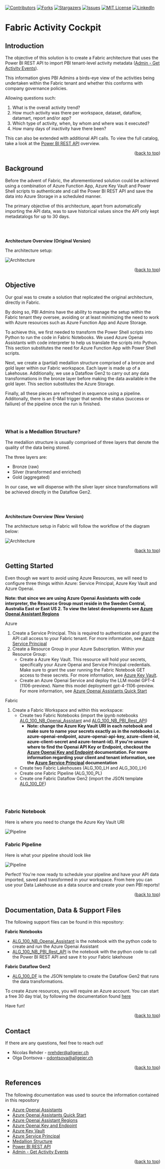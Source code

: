 <a name="readme-top"></a>

<!-- PROJECT SHIELDS -->
<!--
*** I'm using markdown "reference style" links for readability.
*** Reference links are enclosed in brackets [ ] instead of parentheses ( ).
*** See the bottom of this document for the declaration of the reference variables
*** for contributors-url, forks-url, etc. This is an optional, concise syntax you may use.
*** https://www.markdownguide.org/basic-syntax/#reference-style-links
-->
[![Contributors][contributors-shield]][contributors-url]
[![Forks][forks-shield]][forks-url]
[![Stargazers][stars-shield]][stars-url]
[![Issues][issues-shield]][issues-url]
[![MIT License][license-shield]][license-url]
[![LinkedIn][linkedin-shield]][linkedin-url]



<!-- ABOUT THE PROJECT -->
# Fabric Activity Cockpit
## Introduction

The objective of this solution is to create a Fabric architecture that uses the Power BI REST API to import PBI tenant-level activity metadata ([Admin - Get Activity Events](https://learn.microsoft.com/en-us/rest/api/power-bi/admin/get-activity-events)).

This information gives PBI Admins a birds-eye view of the activities being undertaken within the Fabric tenant and whether this conforms with company governance policies.

Allowing questions such:

1. What is the overall activity trend?
2. How much activity was there per workspace, dataset, dataflow, datamart, report and/or app?
3. Which type of activity, when, by whom and where was it executed?
4. How many days of inactivity have there been?

This can also be extended with additional API calls. To view the full catalog, take a look at the [Power BI REST API](https://learn.microsoft.com/en-us/rest/api/power-bi/) overview.

<p align="right">(<a href="#readme-top">back to top</a>)</p>


<!-- GETTING STARTED -->
## Background

Before the advent of Fabric, the aforementioned solution could be achieved using a combination of Azure Function App, Azure Key Vault and Power Shell scripts to authenticate and call the Power BI REST API and save the data into Azure Storage in a scheduled manner.

The primary objective of this architecture, apart from automatically importing the API data, was to save historical values since the API only kept metadatalogs for up to 30 days.

<br/><br/>

**Architecture Overview (Original Version)**

The architecture setup:

![Architecture](images/Original_Solution.png)

<p align="right">(<a href="#readme-top">back to top</a>)</p>

## Objective

Our goal was to create a solution that replicated the original architecture, directly in Fabric. 

By doing so, PBI Admins have the ability to manage the setup within the Fabric tenant they oversee, avoiding or at least minimizing the need to work with Azure resources such as Azure Function App and Azure Storage.

To achieve this, we first needed to transform the Power Shell scripts into Python to run the code in Fabric Notebooks. We used Azure Openai Assistants with code interpreter to help us translate the scripts into Python. This section substitutes the need for Azure Function App with Power Shell scripts.

Next, we create a (partial) medallion structure comprised of a bronze and gold layer within our Fabric workspace. Each layer is made up of a Lakehouse. Additionally, we use a Dataflow Gen2 to carry out any data transformations in the bronze layer before making the data available in the gold layer. This section substitutes the Azure Storage.

Finally, all these pieces are refreshed in sequence using a pipeline. Additonally, there is an E-Mail trigger that sends the status (success or failiure) of the pipeline once the run is finished.

<br/><br/>

### What is a Medallion Structure?

The medallion structure is usually comprised of three layers that denote the quality of the data being stored.

The three layers are:

- Bronze (raw)
- Silver (transformed and enriched)
- Gold (aggregated)

In our case, we will dispense with the silver layer since transformations will be achieved directly in the Dataflow Gen2.

<br/><br/>

**Architecture Overview (New Version)**

The architecture setup in Fabric will follow the workflow of the diagram below:

![Architecture](images/New_Solution.png)
 
<p align="right">(<a href="#readme-top">back to top</a>)</p>

## Getting Started

Even though we want to avoid using Azure Resources, we will need to configure three things within Azure: Service Principal, Azure Key Vault and Azure Openai.

**Note: that since we are using Azure Openai Assistants with code interpreter, the Resource Group must reside in the Sweden Central, Australia East or East US 2. To view the latest developments see [Azure Openai Assistant Regions](https://learn.microsoft.com/en-us/azure/ai-services/openai/concepts/models#assistants-preview)**

Azure

1. Create a Service Principal. This is required to authenticate and grant the API call access to your Fabric tenant. For more information, see [Azure Service Principal](https://learn.microsoft.com/en-us/power-bi/developer/embedded/embed-service-principal)
2. Create a Resource Group in your Azure Subscription. Within your Resource Group:
   - Create a Azure Key Vault. This resource will hold your secrets, specifically your Azure Openai and Service Principal credentials. Make sure to grant the user running the Fabric Notebook GET access to these secrets. For more information, see [Azure Key Vault](https://learn.microsoft.com/en-us/azure/key-vault/secrets/quick-create-portal).
   - Create an Azure Openai Service and deploy the LLM model GPT-4 (1106-preview). Name this model deployment gpt-4-1106-preview. For more information, see [Azure Openai Assistants Quick Start](https://learn.microsoft.com/en-us/azure/ai-services/openai/assistants-quickstart?tabs=command-line&pivots=programming-language-studio)

Fabric

1. Create a Fabric Workspace and within this workspace:
   - Create two Fabric Notebooks (import the ipynb notebooks [ALG_100_NB_Openai_Assistant][ALG_100_NB_Openai_Assistant] and [ALG_100_NB_PBI_Rest_API][ALG_100_NB_PBI_Rest_API])
     - **Note: change the Azure Key Vault URI in each notebook and make sure to name your secrets exactly as in the notebooks i.e. azure-openai-endpoint, azure-openai-api-key, azure-client-id, azure-client-secret and azure-tenant-id). If you're unsure where to find the Openai API Key or Endpoint, checkout the [Azure Openai Key and Endpoint](https://learn.microsoft.com/en-us/azure/ai-services/openai/quickstart?tabs=command-line%2Cpython&pivots=programming-language-python#retrieve-key-and-endpoint) documentation. For more information regarding your client and tenant information, see the [Azure Service Principal](https://learn.microsoft.com/en-us/power-bi/developer/embedded/embed-service-principal) documentation**
   - Create two Fabric Lakehouses (ALG_100_LH and ALG_300_LH)
   - Create one Fabric Pipeline (ALG_100_PL)
   - Create one Fabric Dataflow Gen2 (import the JSON template [ALG_100_DF][ALG_100_DF])

<br/><br/>

### Fabric Notebook
Here is where you need to change the Azure Key Vault URI

![Pipeline](images/Notebook_Configuration.png)

### Fabric Pipeline
Here is what your pipeline should look like

![Pipeline](images/Pipeline_Setup.png)

Perfect! You're now ready to schedule your pipeline and have your API data imported, saved and transformed in your workspace. From here you can use your Data Lakehouse as a data source and create your own PBI reports!



<p align="right">(<a href="#readme-top">back to top</a>)</p>

<!-- FILES -->
## Documentation, Data & Support Files

The following support files can be found in this repository:

**Fabric Notebooks**

- [ALG_100_NB_Openai_Assistant][ALG_100_NB_Openai_Assistant] is the notebook with the python code to create and run the Azure Openai Assistant
- [ALG_100_NB_PBI_Rest_API][ALG_100_NB_PBI_Rest_API] is the notebook with the python code to call the Power BI REST API and save it to your Fabric lakehouse

**Fabric Dataflow Gen2**

- [ALG_100_DF][ALG_100_DF] is the JSON template to create the Dataflow Gen2 that runs the data transformations.

To create Azure resources, you will require an Azure account. You can start a free 30 day trial, by following the documentation found [here][Creating-a-free-azure-account-part-1]

Have fun!

<p align="right">(<a href="#readme-top">back to top</a>)</p>


<!-- CONTACT -->
## Contact

If there are any questions, feel free to reach out!

- Nicolas Rehder - nrehder@allgeier.ch
- Olga Dontsova - odontsova@allgeier.ch

<p align="right">(<a href="#readme-top">back to top</a>)</p>


<!-- REFERENCES -->
## References

The following documentation was used to source the information contained in this repository

* [Azure Openai Assistants](https://learn.microsoft.com/en-us/azure/ai-services/openai/how-to/assistant)
* [Azure Openai Assistants Quick Start](https://learn.microsoft.com/en-us/azure/ai-services/openai/assistants-quickstart?tabs=command-line&pivots=programming-language-studio)
* [Azure Openai Assistant Regions](https://learn.microsoft.com/en-us/azure/ai-services/openai/concepts/models#assistants-preview)
* [Azure Openai Key and Endpoint](https://learn.microsoft.com/en-us/azure/ai-services/openai/quickstart?tabs=command-line%2Cpython&pivots=programming-language-python#retrieve-key-and-endpoint)
* [Azure Key Vault](https://learn.microsoft.com/en-us/azure/key-vault/secrets/quick-create-portal)
* [Azure Service Principal](https://learn.microsoft.com/en-us/power-bi/developer/embedded/embed-service-principal)
* [Medallion Structure](https://learn.microsoft.com/en-us/azure/databricks/lakehouse/medallion)
* [Power BI REST API](https://learn.microsoft.com/en-us/rest/api/power-bi/)
* [Admin - Get Activity Events](https://learn.microsoft.com/en-us/rest/api/power-bi/admin/get-activity-events)


<p align="right">(<a href="#readme-top">back to top</a>)</p>



<!-- MARKDOWN LINKS & IMAGES -->
<!-- https://www.markdownguide.org/basic-syntax/#reference-style-links -->
[contributors-shield]: https://img.shields.io/github/contributors/AllgeierSchweiz/fabric-ai-hack-pbi-activity-cockpit.svg?style=for-the-badge
[contributors-url]: https://github.com/AllgeierSchweiz/fabric-ai-hack-pbi-activity-cockpit/graphs/contributors
[forks-shield]: https://img.shields.io/github/forks/AllgeierSchweiz/fabric-ai-hack-pbi-activity-cockpit.svg?style=for-the-badge
[forks-url]: https://github.com/AllgeierSchweiz/fabric-ai-hack-pbi-activity-cockpit/network/members
[stars-shield]: https://img.shields.io/github/stars/AllgeierSchweiz/fabric-ai-hack-pbi-activity-cockpit.svg?style=for-the-badge
[stars-url]: https://github.com/AllgeierSchweiz/fabric-ai-hack-pbi-activity-cockpit/stargazers
[issues-shield]: https://img.shields.io/github/issues/AllgeierSchweiz/fabric-ai-hack-pbi-activity-cockpit.svg?style=for-the-badge
[issues-url]: https://github.com/AllgeierSchweiz/fabric-ai-hack-pbi-activity-cockpit/issues
[license-shield]: https://img.shields.io/github/license/AllgeierSchweiz/fabric-ai-hack-pbi-activity-cockpit.svg?style=for-the-badge
[license-url]: https://github.com/AllgeierSchweiz/fabric-ai-hack-pbi-activity-cockpit/blob/master/LICENSE.txt
[linkedin-shield]: https://img.shields.io/badge/-LinkedIn-black.svg?style=for-the-badge&logo=linkedin&colorB=555
[linkedin-url]: https://www.linkedin.com/in/nicolas-a-rehder/

[product-screenshot]: images/screenshot.png
[Next.js]: https://img.shields.io/badge/next.js-000000?style=for-the-badge&logo=nextdotjs&logoColor=white
[Next-url]: https://nextjs.org/
[React.js]: https://img.shields.io/badge/React-20232A?style=for-the-badge&logo=react&logoColor=61DAFB
[React-url]: https://reactjs.org/
[Vue.js]: https://img.shields.io/badge/Vue.js-35495E?style=for-the-badge&logo=vuedotjs&logoColor=4FC08D
[Vue-url]: https://vuejs.org/
[Angular.io]: https://img.shields.io/badge/Angular-DD0031?style=for-the-badge&logo=angular&logoColor=white
[Angular-url]: https://angular.io/
[Svelte.dev]: https://img.shields.io/badge/Svelte-4A4A55?style=for-the-badge&logo=svelte&logoColor=FF3E00
[Svelte-url]: https://svelte.dev/
[Laravel.com]: https://img.shields.io/badge/Laravel-FF2D20?style=for-the-badge&logo=laravel&logoColor=white
[Laravel-url]: https://laravel.com
[Bootstrap.com]: https://img.shields.io/badge/Bootstrap-563D7C?style=for-the-badge&logo=bootstrap&logoColor=white
[Bootstrap-url]: https://getbootstrap.com
[JQuery.com]: https://img.shields.io/badge/jQuery-0769AD?style=for-the-badge&logo=jquery&logoColor=white
[JQuery-url]: https://jquery.com 

[Creating-a-free-azure-account-part-1]: https://github.com/AllgeierSchweiz/azure-data-lakehouse-lab/blob/main/series/Creating%20a%20Free%20Azure%20Account%20(Part%201%20of%201).md
[ALG_100_NB_Openai_Assistant]: https://downgit.github.io/#/home?url=https://github.com/fabric-ai-hack-activity-cockpit/blob/main/support/notebooks/ALG_100_NB_Openai_Assistant.ipynb
[ALG_100_NB_PBI_Rest_API]: https://downgit.github.io/#/home?url=https://github.com/fabric-ai-hack-activity-cockpit/blob/main/support/notebooks/ALG_100_NB_PBI_Rest_API.ipynb
[ALG_100_DF]: https://downgit.github.io/#/home?url=https://github.com/fabric-ai-hack-activity-cockpit/blob/main/support/notebooks/ALG_100_DF.json

